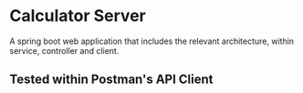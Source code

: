 # Calculator Server
A spring boot web application that includes the relevant architecture, within service, controller and client.

## Tested within Postman's API Client
